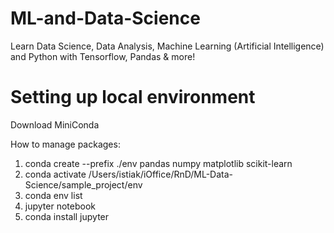 # ML-and-Data-Science
Learn Data Science, Data Analysis, Machine Learning (Artificial Intelligence) and Python with Tensorflow, Pandas &amp; more!

# Setting up local environment 

Download MiniConda

How to manage packages: 
1. conda create --prefix ./env pandas numpy matplotlib scikit-learn
2. conda activate /Users/istiak/iOffice/RnD/ML-Data-Science/sample_project/env
3. conda env list
4. jupyter notebook
5. conda install jupyter 


